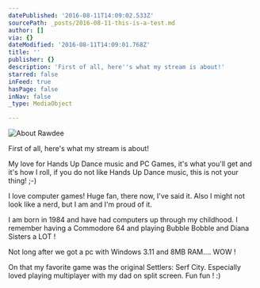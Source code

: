 ```yaml
---
datePublished: '2016-08-11T14:09:02.533Z'
sourcePath: _posts/2016-08-11-this-is-a-test.md
author: []
via: {}
dateModified: '2016-08-11T14:09:01.768Z'
title: ''
publisher: {}
description: 'First of all, here''s what my stream is about!'
starred: false
inFeed: true
hasPage: false
inNav: false
_type: MediaObject

---
```

![About Rawdee](https://the-grid-user-content.s3-us-west-2.amazonaws.com/878a5bef-fb3e-49c1-9e52-8e8e5b8f371b.jpg)

First of all, here's what my stream is about!

My love for Hands Up Dance music and PC Games, it's what you'll get and it's how I roll, if you do not like Hands Up Dance music, this is not your thing! ;-)

I love computer games! Huge fan, there now, I've said it. Also I might not look like a nerd, but I am and I'm proud of it.

I am born in 1984 and have had computers up through my childhood. I remember having a Commodore 64 and playing Bubble Bobble and Diana Sisters a LOT !

Not long after we got a pc with Windows 3.11 and 8MB RAM.... WOW !

On that my favorite game was the original Settlers: Serf City. Especially loved playing multiplayer with my dad on split screen. Fun fun ! :)